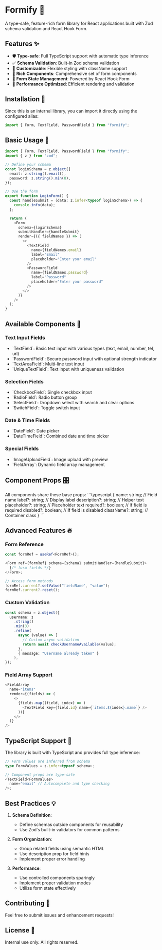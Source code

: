 # Formify 📝

A type-safe, feature-rich form library for React applications built with Zod schema validation and React Hook Form.

## Features ✨

- 🛡️ **Type-safe**: Full TypeScript support with automatic type inference
- ✅ **Schema Validation**: Built-in Zod schema validation
- 🎨 **Customizable**: Flexible styling with className support
- 🧩 **Rich Components**: Comprehensive set of form components
- 🔄 **Form State Management**: Powered by React Hook Form
- 🚀 **Performance Optimized**: Efficient rendering and validation

## Installation 🔧

Since this is an internal library, you can import it directly using the configured alias:

```typescript
import { Form, TextField, PasswordField } from "formify";
```

## Basic Usage 🚀

```typescript
import { Form, TextField, PasswordField } from "formify";
import { z } from "zod";

// Define your schema
const loginSchema = z.object({
  email: z.string().email(),
  password: z.string().min(8),
});

// Use the form
export function LoginForm() {
  const handleSubmit = (data: z.infer<typeof loginSchema>) => {
    console.info(data);
  };

  return (
    <Form
      schema={loginSchema}
      submitHandler={handleSubmit}
      render={({ fieldNames }) => (
        <>
          <TextField
            name={fieldNames.email}
            label="Email"
            placeholder="Enter your email"
          />
          <PasswordField
            name={fieldNames.password}
            label="Password"
            placeholder="Enter your password"
          />
        </>
      )}
    />
  );
}
```

## Available Components 🧩

### Text Input Fields

- \`TextField\`: Basic text input with various types (text, email, number, tel, url)
- \`PasswordField\`: Secure password input with optional strength indicator
- \`TextAreaField\`: Multi-line text input
- \`UniqueTextField\`: Text input with uniqueness validation

### Selection Fields

- \`CheckboxField\`: Single checkbox input
- \`RadioField\`: Radio button group
- \`SelectField\`: Dropdown select with search and clear options
- \`SwitchField\`: Toggle switch input

### Date & Time Fields

- \`DateField\`: Date picker
- \`DateTimeField\`: Combined date and time picker

### Special Fields

- \`ImageUploadField\`: Image upload with preview
- \`FieldArray\`: Dynamic field array management

## Component Props 🎛️

All components share these base props:
\`\`\`typescript
{
name: string; // Field name
label?: string; // Display label
description?: string; // Helper text
placeholder?: string; // Placeholder text
required?: boolean; // If field is required
disabled?: boolean; // If field is disabled
className?: string; // Container class
}
\`\`\`

## Advanced Features 🔥

### Form Reference

```typescript
const formRef = useRef<FormRef>();

<Form ref={formRef} schema={schema} submitHandler={handleSubmit}>
  {/* form fields */}
</Form>;

// Access form methods
formRef.current?.setValue("fieldName", "value");
formRef.current?.reset();
```

### Custom Validation

```typescript
const schema = z.object({
  username: z
    .string()
    .min(3)
    .refine(
      async (value) => {
        // Custom async validation
        return await checkUsernameAvailable(value);
      },
      { message: "Username already taken" }
    ),
});
```

### Field Array Support

```typescript
<FieldArray
  name="items"
  render={(fields) => (
    <>
      {fields.map((field, index) => (
        <TextField key={field.id} name={`items.${index}.name`} />
      ))}
    </>
  )}
/>
```

## TypeScript Support 📘

The library is built with TypeScript and provides full type inference:

```typescript
// Form values are inferred from schema
type FormValues = z.infer<typeof schema>;

// Component props are type-safe
<TextField<FormValues>
  name="email" // Autocomplete and type checking
/>;
```

## Best Practices 💡

1. **Schema Definition**:

   - Define schemas outside components for reusability
   - Use Zod's built-in validators for common patterns

2. **Form Organization**:

   - Group related fields using semantic HTML
   - Use description prop for field hints
   - Implement proper error handling

3. **Performance**:
   - Use controlled components sparingly
   - Implement proper validation modes
   - Utilize form state effectively

## Contributing 🤝

Feel free to submit issues and enhancement requests!

## License 📄

Internal use only. All rights reserved.
